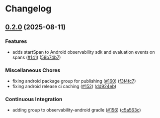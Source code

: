 # Changelog

## [0.2.0](https://github.com/launchdarkly/observability-sdk/compare/launchdarkly-observability-android-0.2.0...launchdarkly-observability-android-0.2.0) (2025-08-11)


### Features

* adds startSpan to Android observability sdk and evaluation events on spans ([#141](https://github.com/launchdarkly/observability-sdk/issues/141)) ([58b74b7](https://github.com/launchdarkly/observability-sdk/commit/58b74b727f54f58e94439df77740c12b10518a9c))


### Miscellaneous Chores

* fixing android package group for publishing ([#160](https://github.com/launchdarkly/observability-sdk/issues/160)) ([f3f4fc7](https://github.com/launchdarkly/observability-sdk/commit/f3f4fc729c7c29cbc0a6084b0f1cf352d9c6da39))
* fixing android release ci caching ([#152](https://github.com/launchdarkly/observability-sdk/issues/152)) ([dd924eb](https://github.com/launchdarkly/observability-sdk/commit/dd924eb6330728c274d0bd99db6fcb0bc9b4ee7e))


### Continuous Integration

* adding group to observability-android gradle ([#156](https://github.com/launchdarkly/observability-sdk/issues/156)) ([c5a563c](https://github.com/launchdarkly/observability-sdk/commit/c5a563c9faf2048230b0682150ed1bca63506952))
